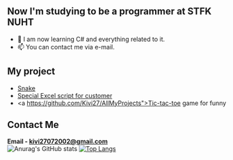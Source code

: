 ## Now I'm studying to be a programmer at STFK NUHT

- 🔭 I am now learning C# and everything related to it.
- 📫 You can contact me via e-mail.

## My project
- <a href = "https://github.com/Kivi27/AllMyProjects">Snake</a>
- <a href = "https://github.com/Kivi27/AllMyProjects">Special Excel script for customer </a>
- <a https://github.com/Kivi27/AllMyProjects">Tic-tac-toe game for funny</a> 

## Contact Me
<strong>Email  - kivi27072002@gmail.com</strong><br>
![Anurag's GitHub stats](https://github-readme-stats.vercel.app/api?username=Kivi27&show_icons=true&theme=radical)
[![Top Langs](https://github-readme-stats.vercel.app/api/top-langs/?username=Kivi27&layout=compact)](https://github.com/anuraghazra/github-readme-stats) <br>


